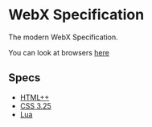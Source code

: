 # WebX Specification
The modern WebX Specification.

You can look at browsers [here](browsers/index.md)

## Specs
- [HTML++](html++/index.md)
- [CSS 3.25](css-3.25/index.md)
- [Lua](lua/index.md)